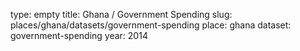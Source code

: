 type: empty
title: Ghana / Government Spending
slug: places/ghana/datasets/government-spending
place: ghana
dataset: government-spending
year: 2014

